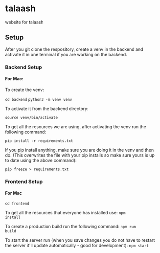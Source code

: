 # talaash
website for talaash

## Setup

After you git clone the respository, create a venv in the backend and activate it in one terminal if you are working on the backend.

### Backend Setup

#### For Mac:

To create the venv:

<code>cd backend</code>
<code>python3 -m venv venv</code>

To activate it from the backend directory:

<code>source venv/bin/activate</code>

To get all the resources we are using, after activating the venv run the following command:

<code>pip install -r requirements.txt</code>

If you pip install anything, make sure you are doing it in the venv and then do. (This overwrites the file with your pip installs so make sure yours is up to date using the above command):

<code>pip freeze > requirements.txt</code>


### Frontend Setup

#### For Mac

<code>cd frontend</code>

To get all the resources that everyone has installed use:
<code>npm install</code>

To create a production build run the following command:
<code>npm run build</code>

To start the server run (when you save changes you do not have to restart the server it'll update automatically - good for development):
<code>npm start</code>






